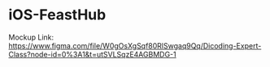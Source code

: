 # iOS-FeastHub
Mockup Link: https://www.figma.com/file/W0gOsXgSqf80RlSwgaq9Qq/Dicoding-Expert-Class?node-id=0%3A1&t=utSVLSqzE4AGBMDG-1
